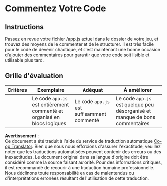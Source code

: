 <!--
CO_OP_TRANSLATOR_METADATA:
{
  "original_hash": "ccfcd8c2932761359fbaff3d6b01ace4",
  "translation_date": "2025-08-23T22:57:37+00:00",
  "source_file": "6-space-game/3-moving-elements-around/assignment.md",
  "language_code": "fr"
}
-->
# Commentez Votre Code

## Instructions

Passez en revue votre fichier /app.js actuel dans le dossier de votre jeu, et trouvez des moyens de le commenter et de le structurer. Il est très facile pour le code de devenir chaotique, et c'est maintenant une bonne occasion d'ajouter des commentaires pour garantir que votre code soit lisible et utilisable plus tard.

## Grille d'évaluation

| Critères | Exemplaire                                                          | Adéquat                              | À améliorer                                                    |
| -------- | ------------------------------------------------------------------- | ------------------------------------ | -------------------------------------------------------------- |
|          | Le code `app.js` est entièrement commenté et organisé en blocs logiques | Le code `app.js` est suffisamment commenté | Le code `app.js` est quelque peu désorganisé et manque de bons commentaires |

**Avertissement** :  
Ce document a été traduit à l'aide du service de traduction automatique [Co-op Translator](https://github.com/Azure/co-op-translator). Bien que nous nous efforcions d'assurer l'exactitude, veuillez noter que les traductions automatisées peuvent contenir des erreurs ou des inexactitudes. Le document original dans sa langue d'origine doit être considéré comme la source faisant autorité. Pour des informations critiques, il est recommandé de recourir à une traduction humaine professionnelle. Nous déclinons toute responsabilité en cas de malentendus ou d'interprétations erronées résultant de l'utilisation de cette traduction.